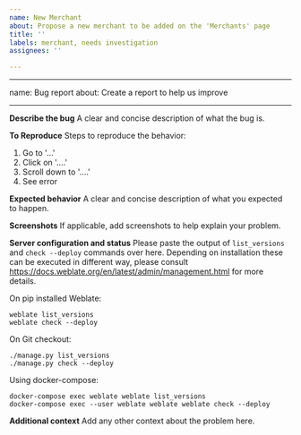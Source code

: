 ```yaml
---
name: New Merchant
about: Propose a new merchant to be added on the 'Merchants' page
title: ''
labels: merchant, needs investigation
assignees: ''

---
```


---
name: Bug report
about: Create a report to help us improve

---

**Describe the bug**
A clear and concise description of what the bug is.

**To Reproduce**
Steps to reproduce the behavior:
1. Go to '...'
2. Click on '....'
3. Scroll down to '....'
4. See error

**Expected behavior**
A clear and concise description of what you expected to happen.

**Screenshots**
If applicable, add screenshots to help explain your problem.

**Server configuration and status**
Please paste the output of `list_versions` and `check --deploy` commands over
here. Depending on installation these can be executed in different way, please
consult https://docs.weblate.org/en/latest/admin/management.html for more
details.

On pip installed Weblate:

```
weblate list_versions
weblate check --deploy
```

On Git checkout:

```
./manage.py list_versions
./manage.py check --deploy
```

Using docker-compose:

```
docker-compose exec weblate weblate list_versions
docker-compose exec --user weblate weblate weblate check --deploy
```

**Additional context**
Add any other context about the problem here.
